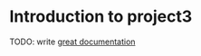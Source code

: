# Introduction to project3

TODO: write [great documentation](http://jacobian.org/writing/what-to-write/)
